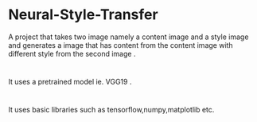 # Neural-Style-Transfer
A project that takes two image namely a content image and a style image and generates a image that has content from the content image with different style from the second image .
#
It uses a pretrained model ie. VGG19 .
#
It uses basic libraries such as tensorflow,numpy,matplotlib etc.

